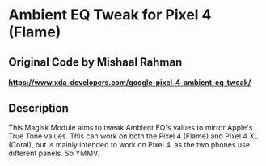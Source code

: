 # Ambient EQ Tweak for Pixel 4 (Flame)
## Original Code by Mishaal Rahman 
#### https://www.xda-developers.com/google-pixel-4-ambient-eq-tweak/

## Description
This Magisk Module aims to tweak Ambient EQ's values to mirror Apple's True Tone values. This can work on both the Pixel 4 (Flame) and Pixel 4 XL (Coral), but is mainly intended to work on Pixel 4, as the two phones use different panels. So YMMV.